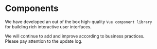 # Components

We have developed an out of the box high-quality `Vue component library` for building rich interactive user interfaces.

We will continue to add and improve according to business practices. Please pay attention to the update log.
